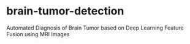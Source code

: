 # brain-tumor-detection
Automated Diagnosis of Brain Tumor  based on Deep Learning Feature Fusion using MRI Images
